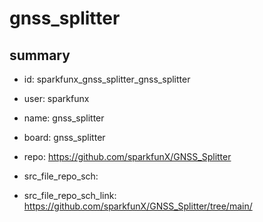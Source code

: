 # gnss_splitter
 
## summary 
* id: sparkfunx_gnss_splitter_gnss_splitter
* user: sparkfunx
* name: gnss_splitter
* board: gnss_splitter
* repo: https://github.com/sparkfunX/GNSS_Splitter



* src_file_repo_sch: 
* src_file_repo_sch_link: https://github.com/sparkfunX/GNSS_Splitter/tree/main/






